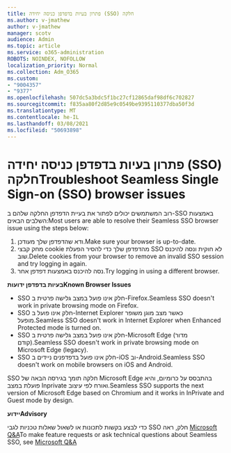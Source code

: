 ```yaml
---
title: פתרון בעיות בדפדפן כניסה יחידה (SSO) חלקה
ms.author: v-jmathew
author: v-jmathew
manager: scotv
audience: Admin
ms.topic: article
ms.service: o365-administration
ROBOTS: NOINDEX, NOFOLLOW
localization_priority: Normal
ms.collection: Adm_O365
ms.custom:
- "9004357"
- "9377"
ms.openlocfilehash: 507dc5a3bdc5f1bc27cf12865daf98df6c702827
ms.sourcegitcommit: f835aa80f2d85e9c0549be9395110377dba50f3d
ms.translationtype: MT
ms.contentlocale: he-IL
ms.lasthandoff: 03/08/2021
ms.locfileid: "50693898"
---
```

# <a name="troubleshoot-seamless-single-sign-on-sso-browser-issues"></a><span data-ttu-id="0752a-102">פתרון בעיות בדפדפן כניסה יחידה (SSO) חלקה</span><span class="sxs-lookup"><span data-stu-id="0752a-102">Troubleshoot Seamless Single Sign-on (SSO) browser issues</span></span>

<span data-ttu-id="0752a-103">רוב המשתמשים יכולים לפתור את בעיית הדפדפן החלקה שלהם ב-SSO באמצעות השלבים הבאים:</span><span class="sxs-lookup"><span data-stu-id="0752a-103">Most users are able to resolve their Seamless SSO browser issue using the steps below:</span></span>

1. <span data-ttu-id="0752a-104">ודא שהדפדפן שלך מעודכן.</span><span class="sxs-lookup"><span data-stu-id="0752a-104">Make sure your browser is up-to-date.</span></span>
2. <span data-ttu-id="0752a-105">מחק קבצי cookie מהדפדפן שלך כדי להסיר הפעלת SSO לא חוקית ונסה להיכנס שוב.</span><span class="sxs-lookup"><span data-stu-id="0752a-105">Delete cookies from your browser to remove an invalid SSO session and try logging in again.</span></span>
3. <span data-ttu-id="0752a-106">נסה להיכנס באמצעות דפדפן אחר.</span><span class="sxs-lookup"><span data-stu-id="0752a-106">Try logging in using a different browser.</span></span>

<span data-ttu-id="0752a-107">**בעיות בדפדפן ידועות**</span><span class="sxs-lookup"><span data-stu-id="0752a-107">**Known Browser Issues**</span></span>

- <span data-ttu-id="0752a-108">SSO חלק אינו פועל במצב גלישה פרטית ב-Firefox.</span><span class="sxs-lookup"><span data-stu-id="0752a-108">Seamless SSO doesn't work in private browsing mode on Firefox.</span></span>
- <span data-ttu-id="0752a-109">SSO חלק אינו פועל ב-Internet Explorer כאשר מצב מוגן משופר מופעל.</span><span class="sxs-lookup"><span data-stu-id="0752a-109">Seamless SSO doesn't work in Internet Explorer when Enhanced Protected mode is turned on.</span></span>
- <span data-ttu-id="0752a-110">SSO חלק אינו פועל במצב גלישה פרטית ב-Microsoft Edge (מדור קודם).</span><span class="sxs-lookup"><span data-stu-id="0752a-110">Seamless SSO doesn't work in private browsing mode on Microsoft Edge (legacy).</span></span>
- <span data-ttu-id="0752a-111">SSO חלק אינו פועל בדפדפנים ניידים ב-iOS וב-Android.</span><span class="sxs-lookup"><span data-stu-id="0752a-111">Seamless SSO doesn't work on mobile browsers on iOS and Android.</span></span>

<span data-ttu-id="0752a-112">SSO חלקה תומך בגירסה הבאה של Microsoft Edge בהתבסס על כרומיום, והיא פועלת במצב Inprivate ואורח לפי עיצוב.</span><span class="sxs-lookup"><span data-stu-id="0752a-112">Seamless SSO supports the next version of Microsoft Edge based on Chromium and it works in InPrivate and Guest mode by design.</span></span>

<span data-ttu-id="0752a-113">**יידוע**</span><span class="sxs-lookup"><span data-stu-id="0752a-113">**Advisory**</span></span>

<span data-ttu-id="0752a-114">כדי לבצע בקשות לתכונות או לשאול שאלות טכניות לגבי SSO חלק, ראה [Microsoft Q&A](https://docs.microsoft.com/answers/topics/azure-ad-single-sign-on.html)</span><span class="sxs-lookup"><span data-stu-id="0752a-114">To make feature requests or ask technical questions about Seamless SSO, see [Microsoft Q&A](https://docs.microsoft.com/answers/topics/azure-ad-single-sign-on.html)</span></span>
